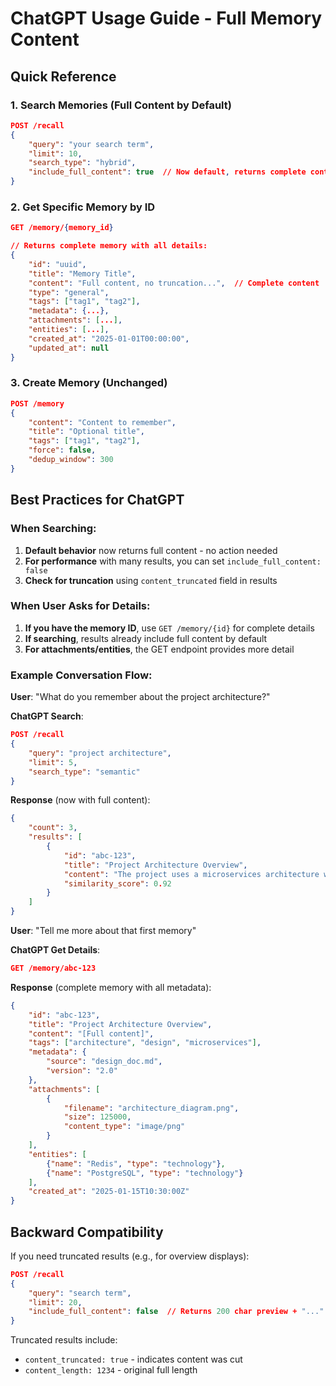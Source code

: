 # ChatGPT Usage Guide - Full Memory Content

## Quick Reference

### 1. Search Memories (Full Content by Default)
```json
POST /recall
{
    "query": "your search term",
    "limit": 10,
    "search_type": "hybrid",
    "include_full_content": true  // Now default, returns complete content
}
```

### 2. Get Specific Memory by ID
```json
GET /memory/{memory_id}

// Returns complete memory with all details:
{
    "id": "uuid",
    "title": "Memory Title",
    "content": "Full content, no truncation...",  // Complete content
    "type": "general",
    "tags": ["tag1", "tag2"],
    "metadata": {...},
    "attachments": [...],
    "entities": [...],
    "created_at": "2025-01-01T00:00:00",
    "updated_at": null
}
```

### 3. Create Memory (Unchanged)
```json
POST /memory
{
    "content": "Content to remember",
    "title": "Optional title",
    "tags": ["tag1", "tag2"],
    "force": false,
    "dedup_window": 300
}
```

## Best Practices for ChatGPT

### When Searching:
1. **Default behavior** now returns full content - no action needed
2. **For performance** with many results, you can set `include_full_content: false`
3. **Check for truncation** using `content_truncated` field in results

### When User Asks for Details:
1. **If you have the memory ID**, use `GET /memory/{id}` for complete details
2. **If searching**, results already include full content by default
3. **For attachments/entities**, the GET endpoint provides more detail

### Example Conversation Flow:

**User**: "What do you remember about the project architecture?"

**ChatGPT Search**:
```json
POST /recall
{
    "query": "project architecture",
    "limit": 5,
    "search_type": "semantic"
}
```

**Response** (now with full content):
```json
{
    "count": 3,
    "results": [
        {
            "id": "abc-123",
            "title": "Project Architecture Overview",
            "content": "The project uses a microservices architecture with... [FULL 2000+ character content]",
            "similarity_score": 0.92
        }
    ]
}
```

**User**: "Tell me more about that first memory"

**ChatGPT Get Details**:
```json
GET /memory/abc-123
```

**Response** (complete memory with all metadata):
```json
{
    "id": "abc-123",
    "title": "Project Architecture Overview",
    "content": "[Full content]",
    "tags": ["architecture", "design", "microservices"],
    "metadata": {
        "source": "design_doc.md",
        "version": "2.0"
    },
    "attachments": [
        {
            "filename": "architecture_diagram.png",
            "size": 125000,
            "content_type": "image/png"
        }
    ],
    "entities": [
        {"name": "Redis", "type": "technology"},
        {"name": "PostgreSQL", "type": "technology"}
    ],
    "created_at": "2025-01-15T10:30:00Z"
}
```

## Backward Compatibility

If you need truncated results (e.g., for overview displays):
```json
POST /recall
{
    "query": "search term",
    "limit": 20,
    "include_full_content": false  // Returns 200 char preview + "..."
}
```

Truncated results include:
- `content_truncated: true` - indicates content was cut
- `content_length: 1234` - original full length